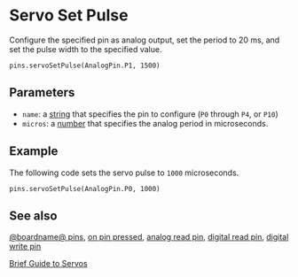 # Servo Set Pulse

Configure the specified pin as analog output, set the period to 20
ms, and set the pulse width to the specified value.

```sig
pins.servoSetPulse(AnalogPin.P1, 1500)
```

## Parameters

* ``name``: a [string](/types/string) that specifies the pin to configure (`P0` through `P4`, or `P10`)
* ``micros``: a [number](/types/number) that specifies the analog period in microseconds.

## Example

The following code sets the servo pulse to `1000` microseconds.

```blocks
pins.servoSetPulse(AnalogPin.P0, 1000)
```

## See also

[@boardname@ pins](/device/pins),
[on pin pressed](/reference/input/on-pin-pressed),
[analog read pin](/reference/pins/analog-read-pin),
[digital read pin](/reference/pins/digital-read-pin),
[digital write pin](/reference/pins/digital-write-pin)

 [Brief Guide to Servos](https://www.kitronik.co.uk/pdf/a-brief-guide-to-servos.pdf)

